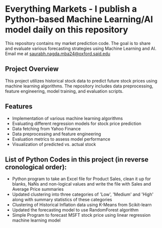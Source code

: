 # Everything Markets - I publish a Python-based Machine Learning/AI model daily on this repository

This repository contains my market prediction code. The goal is to share and evaluate various forecasting strategies using Machine Learning and AI.
Email me at saurabh.nagda.mba24@oxford.said.edu 

## Project Overview

This project utilizes historical stock data to predict future stock prices using machine learning algorithms. The repository includes data preprocessing, feature engineering, model training, and evaluation scripts.

## Features 
- Implementation of various machine learning algorithms
- Evaluating different regression models for stock price prediction
- Data fetching from Yahoo Finance
- Data preprocessing and feature engineering
- Evaluation metrics to assess model performance
- Visualization of predicted vs. actual stock

## List of Python Codes in this project (in reverse cronological order):
- Python program to take an Excel file for Product Sales, clean it up for blanks, NaNs and non-logical values and write the file with Sales and Average Price summaries
- Updated clustering into three categories of 'Low', 'Medium' and 'High' along with summary statistics of these categories
- Clustering of Historical Inflation data using K-Means from Scikit-learn
- Updated the forecasting model to use RandomForest algorithm
- Simple Program to forecast MSFT stock price using linear regression machine learning model
